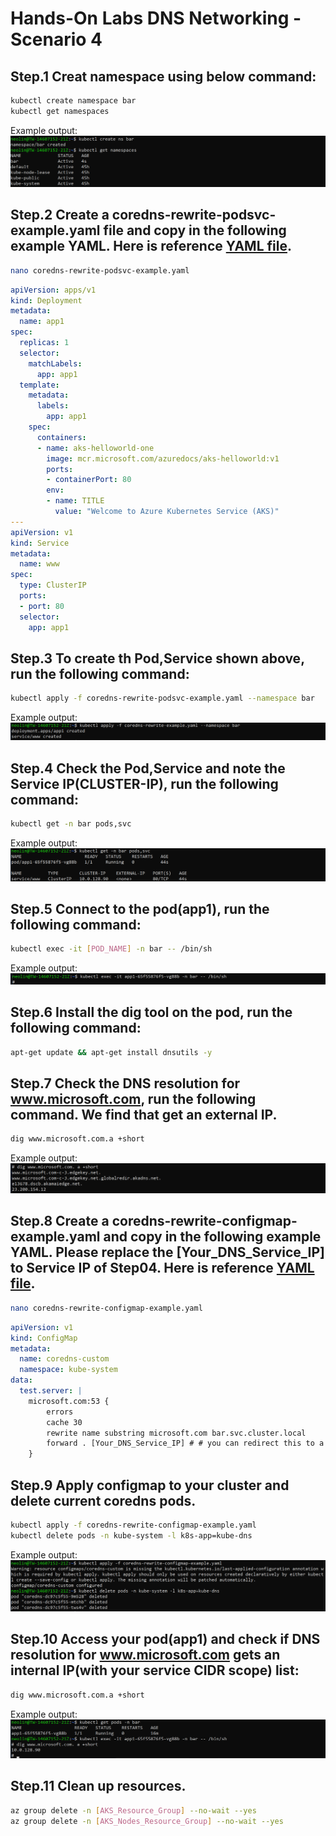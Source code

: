 # Hands-On Labs DNS Networking - Scenario 4

## Step.1 Creat namespace using below command:
```bash
kubectl create namespace bar 
kubectl get namespaces
```
Example output:<br>
![Step01](https://github.com/neolin-ms/HandsOnLabsDNSNetworking/blob/main/Pics/Step01.png)
## Step.2 Create a coredns-rewrite-podsvc-example.yaml file and copy in the following example YAML. Here is reference [YAML file](https://github.com/neolin-ms/HandsOnLabsDNSNetworking/blob/main/YAML/coredns-rewrite-podsvc-example.yaml).
```bash
nano coredns-rewrite-podsvc-example.yaml
```
```yml
apiVersion: apps/v1
kind: Deployment
metadata:
  name: app1 
spec:
  replicas: 1
  selector:
    matchLabels:
      app: app1
  template:
    metadata:
      labels:
        app: app1
    spec:
      containers:
      - name: aks-helloworld-one
        image: mcr.microsoft.com/azuredocs/aks-helloworld:v1
        ports:
        - containerPort: 80
        env:
        - name: TITLE
          value: "Welcome to Azure Kubernetes Service (AKS)"
---
apiVersion: v1
kind: Service
metadata:
  name: www  
spec:
  type: ClusterIP
  ports:
  - port: 80
  selector:
    app: app1
```
## Step.3 To create th Pod,Service shown above, run the following command:
```bash
kubectl apply -f coredns-rewrite-podsvc-example.yaml --namespace bar
```
Example output:<br>
![Step03](https://github.com/neolin-ms/HandsOnLabsDNSNetworking/blob/main/Pics/Step03.png)
## Step.4 Check the Pod,Service and note the Service IP(CLUSTER-IP), run the following command:
```bash
kubectl get -n bar pods,svc 
```
Example output:<br>
![Step04](https://github.com/neolin-ms/HandsOnLabsDNSNetworking/blob/main/Pics/Step04.png)
## Step.5 Connect to the pod(app1), run the following command:
```bash
kubectl exec -it [POD_NAME] -n bar -- /bin/sh
```
Example output:<br>
![Step05](https://github.com/neolin-ms/HandsOnLabsDNSNetworking/blob/main/Pics/Step05.png)
## Step.6 Install the dig tool on the pod, run the following command:
```bash
apt-get update && apt-get install dnsutils -y
```
## Step.7 Check the DNS resolution for www.microsoft.com, run the following command. We find that get an external IP.
```bash
dig www.microsoft.com.a +short
```
Example output:<br>
![Step07](https://github.com/neolin-ms/HandsOnLabsDNSNetworking/blob/main/Pics/Step07.png)
## Step.8 Create a coredns-rewrite-configmap-example.yaml and copy in the following example YAML. Please replace the [Your_DNS_Service_IP] to Service IP of Step04. Here is reference [YAML file](https://github.com/neolin-ms/HandsOnLabsDNSNetworking/blob/main/YAML/coredns-rewrite-configmap-example.yaml).
```bash
nano coredns-rewrite-configmap-example.yaml
```
```yml
apiVersion: v1
kind: ConfigMap
metadata:
  name: coredns-custom
  namespace: kube-system
data:
  test.server: |
    microsoft.com:53 {
        errors
        cache 30
        rewrite name substring microsoft.com bar.svc.cluster.local
        forward . [Your_DNS_Service_IP] # # you can redirect this to a specific DNS server such as 10.1.0.20
    }
```
## Step.9 Apply configmap to your cluster and delete current coredns pods.
```bash
kubectl apply -f coredns-rewrite-configmap-example.yaml
kubectl delete pods -n kube-system -l k8s-app=kube-dns
```
Example output:<br>
![Step09](https://github.com/neolin-ms/HandsOnLabsDNSNetworking/blob/main/Pics/Step09.png)
## Step.10 Access your pod(app1) and check if DNS resolution for www.microsoft.com gets an internal IP(with your service CIDR scope) list:
```bash
dig www.microsoft.com.a +short
```
Example output:<br>
![Step10](https://github.com/neolin-ms/HandsOnLabsDNSNetworking/blob/main/Pics/Step10.png)
## Step.11 Clean up resources.
```bash
az group delete -n [AKS_Resource_Group] --no-wait --yes
az group delete -n [AKS_Nodes_Resource_Group] --no-wait --yes
```
